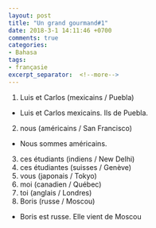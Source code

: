 ```yaml
---
layout: post
title: "Un grand gourmand#1"
date: 2018-3-1 14:11:46 +0700
comments: true
categories: 
- Bahasa
tags:
- françasie
excerpt_separator:  <!--more-->
---
```


1. Luis et Carlos (mexicains / Puebla)
- Luis et Carlos mexicains. Ils  de Puebla.
2. nous (américains / San Francisco)
- Nous sommes américains. 
3. ces étudiants (indiens / New Delhi)
4. ces étudiantes (suisses / Genève)
5. vous (japonais / Tokyo)
6. moi (canadien / Québec)
7. toi (anglais / Londres)
8. Boris (russe / Moscou)
- Boris est russe. Elle vient de Moscou 
